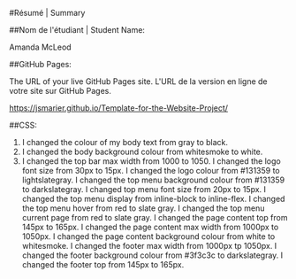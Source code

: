#Résumé | Summary

##Nom de l'étudiant | Student Name:

Amanda McLeod

##GitHub Pages:

The URL of your live GitHub Pages site. L'URL de la version en ligne de votre site sur GitHub Pages.

https://jsmarier.github.io/Template-for-the-Website-Project/

##CSS:

1. I changed the colour of my body text from gray to black.
1. I changed the body background colour from whitesmoke to white.
1. I changed the top bar max width from 1000 to 1050.
I changed the logo font size from 30px to 15px.
I changed the logo colour from #131359 to lightslategray.
I changed the top menu background colour from #131359 to darkslategray.
I changed top menu font size from 20px to 15px.
I changed the top menu display from inline-block to inline-flex.
I changed the top menu hover from red to slate gray.
I changed the top menu current page from red to slate gray.
I changed the page content top from 145px to 165px.
I changed the page content max width from 1000px to 1050px.
I changed the page content background colour from white to whitesmoke.
I changed the footer max width from 1000px tp 1050px.
I changed the footer background colour from #3f3c3c to darkslategray.
I changed the footer top from 145px to 165px.
